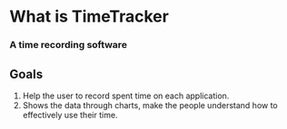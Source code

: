 What is TimeTracker
======================
### A time recording software

## Goals
1. Help the user to record spent time on each application.
2. Shows the data through charts, make the people understand how to effectively use their time.


